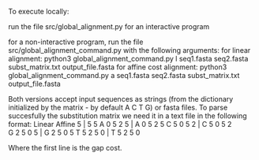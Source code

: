 To execute locally:

run the file src/global_alignment.py for an interactive program

for a non-interactive program, run the file src/global_alignment_command.py with the following arguments:
    for linear alignment: python3 global_alignment_command.py l seq1.fasta seq2.fasta subst_matrix.txt output_file.fasta
    for affine cost alignment: python3 global_alignment_command.py a seq1.fasta seq2.fasta subst_matrix.txt output_file.fasta


Both versions accept input sequences as strings (from the dictionary initialized by the matrix - by default A C T G) or fasta files. To parse succesfully the substitution matrix we need it in a text file in the following format:
    Linear                 Affine
5                 |     5 5
A  0  5  2  5     |     A  0  5  2  5
C  5  0  5  2     |     C  5  0  5  2  
G  2  5  0  5     |     G  2  5  0  5
T  5  2  5  0     |     T  5  2  5  0

Where the first line is the gap cost.


